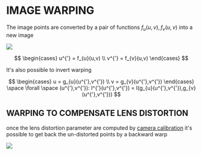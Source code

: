 # IMAGE WARPING

The image points are converted by a pair of functions $f_{u}(u,v),f_{v}(u,v)$ into a new image

![](Pasted%20image%2020240227160817.png)

$$
\begin{cases}
u^{'} = f_{u}(u,v) \\
v^{'} = f_{v}(u,v)
\end{cases}
$$

It's also possible to invert warping

$$
\begin{cases}
u = g_{u}(u^{'},v^{'}) \\
v = g_{v}(u^{'},v^{'})
\end{cases} \space \forall \space (u^{'},v^{'}): I^{'}(u^{'},v^{'}) = I(g_{u}(u^{'},v^{'}),g_{v}(u^{'},v^{'}))
$$

## WARPING TO COMPENSATE LENS DISTORTION

once the lens distortion parameter are computed by [camera calibration](CAMERA%20CALIBRATION.md) it's possible to get back the un-distorted points by a backward warp

![](Pasted%20image%2020240227164313.png)